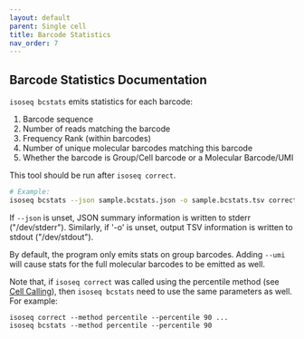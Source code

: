 ```yaml
---
layout: default
parent: Single cell
title: Barcode Statistics
nav_order: 7
---
```


## Barcode Statistics Documentation

`isoseq bcstats` emits statistics for each barcode:

1. Barcode sequence
2. Number of reads matching the barcode
3. Frequency Rank (within barcodes)
4. Number of unique molecular barcodes matching this barcode
5. Whether the barcode is Group/Cell barcode or a Molecular Barcode/UMI

This tool should be run after `isoseq correct`.


```bash
# Example:
isoseq bcstats --json sample.bcstats.json -o sample.bcstats.tsv corrected.bam
```

If `--json` is unset, JSON summary information is written to stderr ("/dev/stderr").
Similarly, if '-o' is unset, output TSV information is written to stdout ("/dev/stdout").

By default, the program only emits stats on group barcodes.
Adding `--umi` will cause stats for the full molecular barcodes to be emitted as well.

Note that, if `isoseq correct` was called using the percentile method (see [Cell Calling](https://isoseq.how/umi/cell-calling.html)), then `isoseq bcstats` need to use the same parameters as well. For example:

```
isoseq correct --method percentile --percentile 90 ...
isoseq bcstats --method percentile --percentile 90
```

